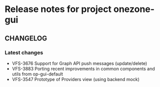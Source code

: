 # Release notes for project onezone-gui


CHANGELOG
---------

### Latest changes

* VFS-3676 Support for Graph API push messages (update/delete)
* VFS-3883 Porting recent improvements in common components and utils from op-gui-default
* VFS-3547 Prototype of Providers view (using backend mock)
